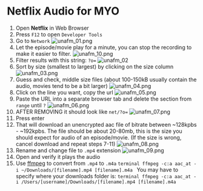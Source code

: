 # Netflix Audio for MYO

1.  Open **Netflix** in Web Browser    
2.  Press `F12` to open `Developer Tools`
3.  Go to `Network`
    ![unafm_01.png](/img/unafm_01.png)
4.  Let the episode/movie play for a minute, you can stop the recording to make it easier to filter.
    ![unafm_10.png](/img/unafm_10.png)
5.  Filter results with this string: `?o=`
    ![unafm_02](/img/unafm_02.png)
6.  Sort by size (smallest to largest) by clicking on the size column
    ![unafm_03.png](/img/unafm_03.png)
7.  Guess and check, middle size files (about 100-150kB usually contain the audio, movies tend to be a bit larger)
    ![unafm_04.png](/img/unafm_04.png)
8.  Click on the line you want, copy the url
    ![unafm_05.png](/img/unafm_05.png)
9.  Paste the URL into a separate browser tab and delete the section from `range` until `?` 
    ![unafm_06.png](/img/unafm_06.png)
10. AFTER REMOVING it should look like `net/?o=`
    ![unafm_07.png](/img/unafm_07.png)
11.  Press enter
12.  That will download an unencrypted aac file of bitrate between ~128kpbs - ~192kpbs. The file should be about 20-80mb, this is the size you should expect for audio of an episode/movie. (If the size is wrong, cancel download and repeat steps 7-11)
    ![unafm_08.png](/img/unafm_08.png)
13.  Rename and change file to `.mp4` extension
    ![unafm_09.png](/img/unafm_09.png)
14.  Open and verify it plays the audio
15.  Use [ffmpeg](https://github.com/FFmpeg/FFmpeg) to convert from `.mp4` to `.m4a`
    ```terminal
    ffmpeg -c:a aac_at -i ~/Downloads/[filename].mp4 [filename].m4a
    ```
You may have to specify where your downloads folder is:
    ```terminal
    ffmpeg -c:a aac_at -i /Users/[username]/Downloads/[filename].mp4 [filename].m4a
    ```